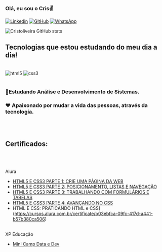 ### Olá, eu sou o Cris✌️


[![Linkedin](https://img.shields.io/badge/LinkedIn-0077B5?style=for-the-badge&logo=linkedin&logoColor=white)](https://www.linkedin.com/in/cristopher-menezes)
[![GitHub](https://img.shields.io/badge/GitHub-100000?style=for-the-badge&logo=github&logoColor=white)](https://github.com/cristoliveira)
[![WhatsApp](https://img.shields.io/badge/WhatsApp-25D366?style=for-the-badge&logo=whatsapp&logoColor=white)](https://wa.me/5511949694303)



![Cristoliveira GitHub stats](https://github-readme-stats.vercel.app/api?username=cristoliveira&show_icons=true&theme=highcontrast)



## Tecnologias que estou estudando do meu dia a dia!

<div style="display: inline_block"><br/>
<img align= "center" alt="html5" src="https://img.shields.io/badge/HTML5-E34F26?style=for-the-badge&logo=html5&logoColor=white"/>
<img align= "center" alt="css3" src="https://img.shields.io/badge/CSS3-1572B6?style=for-the-badge&logo=css3&logoColor=white"/>
</div></br>

### 📝Estudando Análise e Desenvolvimento de Sistemas.  
### ❤ Apaixonado por mudar a vida das pessoas, através da tecnologia.
<br></br>
## Certificados: 
<br></br>

Alura
- [HTML5 E CSS3 PARTE 1: CRIE UMA PÁGINA DA WEB](https://cursos.alura.com.br/certificate/e1b32ebd-7404-4bd5-827a-a4537c324dab)
- [HTML5 E CSS3 PARTE 2: POSICIONAMENTO, LISTAS E NAVEGAÇÃO](https://cursos.alura.com.br/certificate/a5155bce-3685-46f1-98d3-b894b7f3f503)
- [HTML5 E CSS3 PARTE 3: TRABALHANDO COM FORMULÁRIOS E TABELAS](https://cursos.alura.com.br/certificate/13e5573d-00ed-4411-9883-1cb29085f5d5)
- [HTML5 E CSS3 PARTE 4: AVANÇANDO NO CSS](https://cursos.alura.com.br/certificate/8dbc75de-f9a4-4aeb-a3ff-d81ad066d21c)
- HTML E CSS: PRATICANDO HTML e CSS](https://cursos.alura.com.br/certificate/b03ebfca-09fc-417d-a441-b57b380ca506)
<br></br>

XP Educação 
- [Mini Camp Data e Dev](https://www.linkedin.com/feed/update/urn:li:activity:6970058314143399936/)
